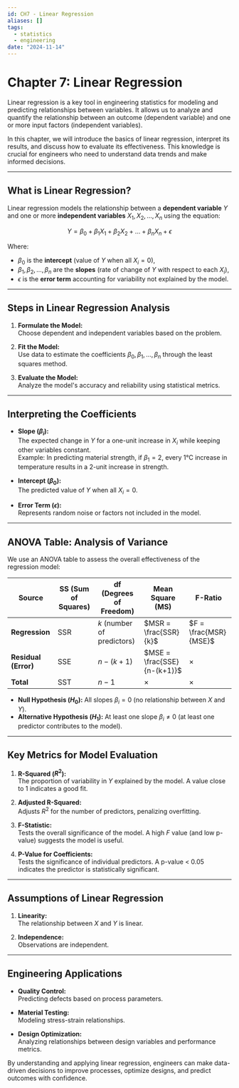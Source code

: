 ```yaml
---
id: CH7 - Linear Regression
aliases: []
tags:
  - statistics
  - engineering
date: "2024-11-14"
---
```


# Chapter 7: Linear Regression

Linear regression is a key tool in engineering statistics for modeling and predicting relationships between variables. It allows us to analyze and quantify the relationship between an outcome (dependent variable) and one or more input factors (independent variables).

In this chapter, we will introduce the basics of linear regression, interpret its results, and discuss how to evaluate its effectiveness. This knowledge is crucial for engineers who need to understand data trends and make informed decisions.

---

## What is Linear Regression?

Linear regression models the relationship between a **dependent variable** $Y$ and one or more **independent variables** $X_1, X_2, \dots, X_n$ using the equation:

$$
Y = \beta_0 + \beta_1X_1 + \beta_2X_2 + \dots + \beta_nX_n + \epsilon
$$

Where:

- $\beta_0$ is the **intercept** (value of $Y$ when all $X_i = 0$),
- $\beta_1, \beta_2, \dots, \beta_n$ are the **slopes** (rate of change of $Y$ with respect to each $X_i$),
- $\epsilon$ is the **error term** accounting for variability not explained by the model.

---

## Steps in Linear Regression Analysis

1. **Formulate the Model:**  
   Choose dependent and independent variables based on the problem.

2. **Fit the Model:**  
   Use data to estimate the coefficients $\beta_0, \beta_1, \dots, \beta_n$ through the least squares method.

3. **Evaluate the Model:**  
   Analyze the model's accuracy and reliability using statistical metrics.

---

## Interpreting the Coefficients

- **Slope ($\beta_i$):**  
  The expected change in $Y$ for a one-unit increase in $X_i$ while keeping other variables constant.  
  Example: In predicting material strength, if $\beta_1 = 2$, every 1°C increase in temperature results in a 2-unit increase in strength.

- **Intercept ($\beta_0$):**  
  The predicted value of $Y$ when all $X_i = 0$.

- **Error Term ($\epsilon$):**  
  Represents random noise or factors not included in the model.

---

## ANOVA Table: Analysis of Variance

We use an ANOVA table to assess the overall effectiveness of the regression model:

| Source               | SS (Sum of Squares) | df (Degrees of Freedom)    | Mean Square (MS)            | F-Ratio               |
| -------------------- | ------------------- | -------------------------- | --------------------------- | --------------------- |
| **Regression**       | SSR                 | $k$ (number of predictors) | $MSR = \frac{SSR}{k}$       | $F = \frac{MSR}{MSE}$ |
| **Residual (Error)** | SSE                 | $n - (k + 1)$              | $MSE = \frac{SSE}{n-(k+1)}$ | $\times$              |
| **Total**            | SST                 | $n - 1$                    | $\times$                    | $\times$              |

- **Null Hypothesis ($H_0$):** All slopes $\beta_i = 0$ (no relationship between $X$ and $Y$).
- **Alternative Hypothesis ($H_1$):** At least one slope $\beta_i \neq 0$ (at least one predictor contributes to the model).

---

## Key Metrics for Model Evaluation

1. **R-Squared ($R^2$):**  
   The proportion of variability in $Y$ explained by the model. A value close to 1 indicates a good fit.

2. **Adjusted R-Squared:**  
   Adjusts $R^2$ for the number of predictors, penalizing overfitting.

3. **F-Statistic:**  
   Tests the overall significance of the model. A high $F$ value (and low p-value) suggests the model is useful.

4. **P-Value for Coefficients:**  
   Tests the significance of individual predictors. A p-value < 0.05 indicates the predictor is statistically significant.

---

## Assumptions of Linear Regression

1. **Linearity:**  
   The relationship between $X$ and $Y$ is linear.

2. **Independence:**  
   Observations are independent.

---

## Engineering Applications

- **Quality Control:**  
  Predicting defects based on process parameters.

- **Material Testing:**  
  Modeling stress-strain relationships.

- **Design Optimization:**  
  Analyzing relationships between design variables and performance metrics.

By understanding and applying linear regression, engineers can make data-driven decisions to improve processes, optimize designs, and predict outcomes with confidence.
